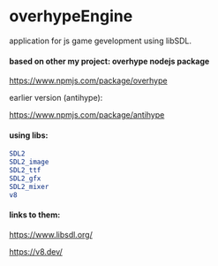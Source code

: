 

# overhypeEngine

application for js game gevelopment using libSDL.

#### based on other my project: overhype nodejs package

https://www.npmjs.com/package/overhype

earlier version (antihype):

https://www.npmjs.com/package/antihype

#### using libs:
```cmake
SDL2 
SDL2_image 
SDL2_ttf 
SDL2_gfx 
SDL2_mixer 
v8
```
#### links to them:

https://www.libsdl.org/

https://v8.dev/

